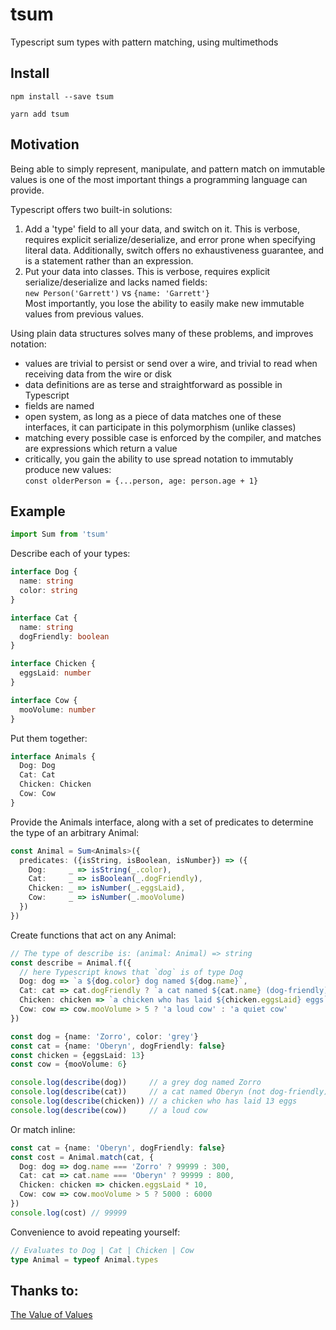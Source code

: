 # tsum
Typescript sum types with pattern matching, using multimethods

## Install
`npm install --save tsum`

`yarn add tsum`

## Motivation
Being able to simply represent, manipulate, and pattern match on immutable values is one of the most important things a programming language can provide.

Typescript offers two built-in solutions:
1. Add a 'type' field to all your data, and switch on it.  This is verbose, requires explicit serialize/deserialize, and error prone when specifying literal data.  Additionally, switch offers no exhaustiveness guarantee, and is a statement rather than an expression.
2. Put your data into classes.  This is verbose, requires explicit serialize/deserialize and lacks named fields:  
`new Person('Garrett')` vs `{name: 'Garrett'}`  
Most importantly, you lose the ability to easily make new immutable values from previous values.

Using plain data structures solves many of these problems, and improves notation:
- values are trivial to persist or send over a wire, and trivial to read when receiving data from the wire or disk
- data definitions are as terse and straightforward as possible in Typescript
- fields are named
- open system, as long as a piece of data matches one of these interfaces, it can participate in this polymorphism (unlike classes)
- matching every possible case is enforced by the compiler, and matches are expressions which return a value
- critically, you gain the ability to use spread notation to immutably produce new values:  
`const olderPerson = {...person, age: person.age + 1}`

## Example
```ts
import Sum from 'tsum'
```


Describe each of your types:
```ts
interface Dog {
  name: string
  color: string
}

interface Cat {
  name: string 
  dogFriendly: boolean
}

interface Chicken {
  eggsLaid: number
}

interface Cow {
  mooVolume: number
}
```

Put them together:
```ts
interface Animals {
  Dog: Dog
  Cat: Cat
  Chicken: Chicken
  Cow: Cow
}
```

Provide the Animals interface, along with a set of predicates to determine the type of an arbitrary Animal:
```ts
const Animal = Sum<Animals>({
  predicates: ({isString, isBoolean, isNumber}) => ({
    Dog:     _ => isString(_.color),
    Cat:     _ => isBoolean(_.dogFriendly),
    Chicken: _ => isNumber(_.eggsLaid),
    Cow:     _ => isNumber(_.mooVolume)
  })
})
```


Create functions that act on any Animal:
```ts
// The type of describe is: (animal: Animal) => string
const describe = Animal.f({
  // here Typescript knows that `dog` is of type Dog
  Dog: dog => `a ${dog.color} dog named ${dog.name}`,
  Cat: cat => cat.dogFriendly ? `a cat named ${cat.name} (dog-friendly)` : `a cat named ${cat.name} (not dog-friendly)`,
  Chicken: chicken => `a chicken who has laid ${chicken.eggsLaid} eggs`,
  Cow: cow => cow.mooVolume > 5 ? 'a loud cow' : 'a quiet cow'
})

const dog = {name: 'Zorro', color: 'grey'}
const cat = {name: 'Oberyn', dogFriendly: false}
const chicken = {eggsLaid: 13}
const cow = {mooVolume: 6}

console.log(describe(dog))     // a grey dog named Zorro
console.log(describe(cat))     // a cat named Oberyn (not dog-friendly)
console.log(describe(chicken)) // a chicken who has laid 13 eggs
console.log(describe(cow))     // a loud cow
```

Or match inline:
```ts
const cat = {name: 'Oberyn', dogFriendly: false}
const cost = Animal.match(cat, {
  Dog: dog => dog.name === 'Zorro' ? 99999 : 300,
  Cat: cat => cat.name === 'Oberyn' ? 99999 : 800,
  Chicken: chicken => chicken.eggsLaid * 10,
  Cow: cow => cow.mooVolume > 5 ? 5000 : 6000
})
console.log(cost) // 99999
```

Convenience to avoid repeating yourself:
```ts
// Evaluates to Dog | Cat | Chicken | Cow
type Animal = typeof Animal.types
```

## Thanks to:
[The Value of Values](https://www.youtube.com/watch?v=-6BsiVyC1kM)

